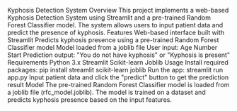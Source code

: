 Kyphosis Detection System
Overview
This project implements a web-based Kyphosis Detection System using Streamlit and a pre-trained Random Forest Classifier model. The system allows users to input patient data and predict the presence of kyphosis.
Features
Web-based interface built with Streamlit
Predicts kyphosis presence using a pre-trained Random Forest Classifier model
Model loaded from a joblib file
User input:
Age
Number
Start
Prediction output:
"You do not have kyphosis" or "Kyphosis is present"
Requirements
Python 3.x
Streamlit
Scikit-learn
Joblib
Usage
Install required packages: pip install streamlit scikit-learn joblib
Run the app: streamlit run app.py
Input patient data and click the "predict" button to get the prediction result
Model
The pre-trained Random Forest Classifier model is loaded from a joblib file (rfc_model.joblib). The model is trained on a dataset and predicts kyphosis presence based on the input features.




